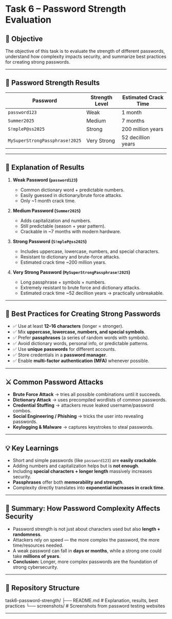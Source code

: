 # Task 6 – Password Strength Evaluation

## 📌 Objective
The objective of this task is to evaluate the strength of different passwords, understand how complexity impacts security, and summarize best practices for creating strong passwords.

---

## 🔑 Password Strength Results

| Password                        | Strength Level | Estimated Crack Time       |
|---------------------------------|----------------|----------------------------|
| `password123`                   | Weak           | 1 month                   |
| `Summer2025`                    | Medium         | 7 months                  |
| `S!mpleP@ss2025`                | Strong         | 200 million years         |
| `MySuperStrongPassphrase!2025`  | Very Strong    | 52 decillion years        |

---

## 📝 Explanation of Results

1. **Weak Password (`password123`)**  
   - Common dictionary word + predictable numbers.  
   - Easily guessed in dictionary/brute force attacks.  
   - Only ~1 month crack time.

2. **Medium Password (`Summer2025`)**  
   - Adds capitalization and numbers.  
   - Still predictable (season + year pattern).  
   - Crackable in ~7 months with modern hardware.

3. **Strong Password (`S!mpleP@ss2025`)**  
   - Includes uppercase, lowercase, numbers, and special characters.  
   - Resistant to dictionary and brute-force attacks.  
   - Estimated crack time ~200 million years.

4. **Very Strong Password (`MySuperStrongPassphrase!2025`)**  
   - Long passphrase + symbols + numbers.  
   - Extremely resistant to brute force and dictionary attacks.  
   - Estimated crack time ~52 decillion years → practically unbreakable.

---

## 🔐 Best Practices for Creating Strong Passwords

- ✅ Use at least **12–16 characters** (longer = stronger).  
- ✅ Mix **uppercase, lowercase, numbers, and special symbols**.  
- ✅ Prefer **passphrases** (a series of random words with symbols).  
- ✅ Avoid dictionary words, personal info, or predictable patterns.  
- ✅ Use **unique passwords** for different accounts.  
- ✅ Store credentials in a **password manager**.  
- ✅ Enable **multi-factor authentication (MFA)** whenever possible.

---

## ⚔️ Common Password Attacks

- **Brute Force Attack** → tries all possible combinations until it succeeds.  
- **Dictionary Attack** → uses precompiled wordlists of common passwords.  
- **Credential Stuffing** → attackers reuse leaked username/password combos.  
- **Social Engineering / Phishing** → tricks the user into revealing passwords.  
- **Keylogging & Malware** → captures keystrokes to steal passwords.

---

## 💡 Key Learnings

- Short and simple passwords (like `password123`) are **easily crackable**.  
- Adding numbers and capitalization helps but is **not enough**.  
- Including **special characters + longer length** massively increases security.  
- **Passphrases** offer both **memorability and strength**.  
- Complexity directly translates into **exponential increases in crack time**.

---

## 📖 Summary: How Password Complexity Affects Security
- Password strength is not just about characters used but also **length + randomness**.  
- Attackers rely on speed — the more complex the password, the more time/resources needed.  
- A weak password can fall in **days or months**, while a strong one could take **millions of years**.  
- **Conclusion:** Longer, more complex passwords are the foundation of strong cybersecurity.

---

## 📂 Repository Structure
task6-password-strength/
├── README.md # Explanation, results, best practices
└── screenshots/ # Screenshots from password testing websites

---
